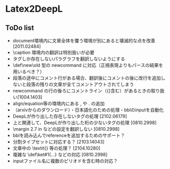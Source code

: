 # Latex2DeepL

## ToDo list

* document環境内に文章全体を覆う環境が別にあると壊滅的な点を改善 [2011.02484]
* \caption 環境内の翻訳は特別扱いが必要
* タグしか存在しないパラグラフを翻訳しないようにする
* \def\new\old 型の newcommand に対応（正規表現よりもパースの結果を用いるべき？）
* 段落の途中にコメント行がある場合、翻訳後にコメントの後に改行を追加しないと段落の残りの文章が全てコメントアウトされてしまう
* newcommand の行の後ろにコメントライン（{}含む）があるときの取り扱い[1004.1403]
* align/equation等の環境内にある , や . の追加
* （arxivからのダウンロード）・日本語化のための処理・bblのinputを自動化
* DeepLが作り出した存在しないタグの処理 [2102.06179]
* 上と関連して、DeepLが作り出した桁の少ないタグの処理 [0810.2998]
* \margin 2.7 in などの設定を翻訳しない [0810.2998]
* bblを読み込んでreferenceを追加するためのサポート？
* 分割タイプセットに対応する？ [2103.14043]
* 文章中の \textit{} 等の処理？ [2104.10280]
* 複雑な \def\ket#1{...} などの対応 [0810.2998]
* inputファイル名に複数のピリオドを含む時の対応？
